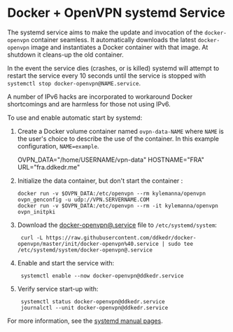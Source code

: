 # Docker + OpenVPN systemd Service

The systemd service aims to make the update and invocation of the
`docker-openvpn` container seamless.  It automatically downloads the latest
`docker-openvpn` image and instantiates a Docker container with that image.  At
shutdown it cleans-up the old container.

In the event the service dies (crashes, or is killed) systemd will attempt to
restart the service every 10 seconds until the service is stopped with
`systemctl stop docker-openvpn@NAME.service`.

A number of IPv6 hacks are incorporated to workaround Docker shortcomings and
are harmless for those not using IPv6.

To use and enable automatic start by systemd:

1. Create a Docker volume container named `ovpn-data-NAME` where `NAME` is the
   user's choice to describe the use of the container.  In this example
   configuration, `NAME=example`.
   
      OVPN_DATA="/home/USERNAME/vpn-data"
      HOSTNAME="FRA"
      URL="fra.ddkedr.me"
   
2. Initialize the data container, but don't start the container :
   
       docker run -v $OVPN_DATA:/etc/openvpn --rm kylemanna/openvpn ovpn_genconfig -u udp://VPN.SERVERNAME.COM
       docker run -v $OVPN_DATA:/etc/openvpn --rm -it kylemanna/openvpn ovpn_initpki
   
3. Download the [docker-openvpn@.service](https://raw.githubusercontent.com/kylemanna/docker-openvpn/master/init/docker-openvpn%40.service)
   file to `/etc/systemd/system`:

        curl -L https://raw.githubusercontent.com/ddkedr/docker-openvpn/master/init/docker-openvpn%40.service | sudo tee /etc/systemd/system/docker-openvpn@.service

4. Enable and start the service with:

        systemctl enable --now docker-openvpn@ddkedr.service

5. Verify service start-up with:

        systemctl status docker-openvpn@ddkedr.service
        journalctl --unit docker-openvpn@ddkedr.service

For more information, see the [systemd manual pages](https://www.freedesktop.org/software/systemd/man/index.html).
